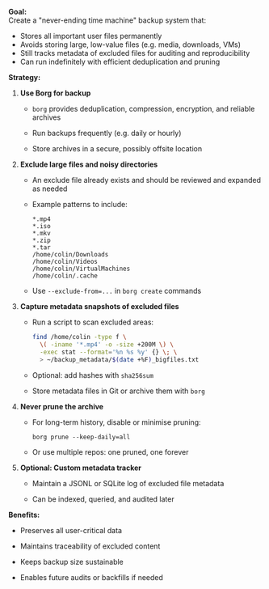 

**Goal:**  
Create a "never-ending time machine" backup system that:

- Stores all important user files permanently
- Avoids storing large, low-value files (e.g. media, downloads, VMs)
- Still tracks metadata of excluded files for auditing and reproducibility
- Can run indefinitely with efficient deduplication and pruning


**Strategy:**

1. **Use Borg for backup**
    
    - `borg` provides deduplication, compression, encryption, and reliable archives
        
    - Run backups frequently (e.g. daily or hourly)
        
    - Store archives in a secure, possibly offsite location
        
2. **Exclude large files and noisy directories**
    
    - An exclude file already exists and should be reviewed and expanded as needed
        
    - Example patterns to include:
        
        ```
        *.mp4
        *.iso
        *.mkv
        *.zip
        *.tar
        /home/colin/Downloads
        /home/colin/Videos
        /home/colin/VirtualMachines
        /home/colin/.cache
        ```
        
    - Use `--exclude-from=...` in `borg create` commands
        
3. **Capture metadata snapshots of excluded files**
    
    - Run a script to scan excluded areas:
        
        ```bash
        find /home/colin -type f \
          \( -iname '*.mp4' -o -size +200M \) \
          -exec stat --format='%n %s %y' {} \; \
          > ~/backup_metadata/$(date +%F)_bigfiles.txt
        ```
        
    - Optional: add hashes with `sha256sum`
        
    - Store metadata files in Git or archive them with `borg`
        
4. **Never prune the archive**
    
    - For long-term history, disable or minimise pruning:
        
        ```
        borg prune --keep-daily=all
        ```
        
    - Or use multiple repos: one pruned, one forever
        
5. **Optional: Custom metadata tracker**
    
    - Maintain a JSONL or SQLite log of excluded file metadata
        
    - Can be indexed, queried, and audited later
        

**Benefits:**

- Preserves all user-critical data
    
- Maintains traceability of excluded content
    
- Keeps backup size sustainable
    
- Enables future audits or backfills if needed